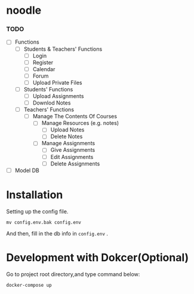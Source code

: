 # noodle

### TODO
* [ ] Functions
  * [ ] Students & Teachers' Functions
    * [ ] Login
    * [ ] Register
    * [ ] Calendar
    * [ ] Forum
    * [ ] Upload Private Files
    
  * [ ] Students' Functions
    * [ ] Upload Assignments
    * [ ] Downlod Notes
    
  * [ ] Teachers' Functions
    * [ ] Manage The Contents Of Courses
      * [ ] Manage Resources (e.g. notes)
        * [ ] Upload Notes
        * [ ] Delete Notes
      * [ ] Manage Assignments
        * [ ] Give Assignments
        * [ ] Edit Assignments
        * [ ] Delete Assignments

* [ ] Model DB

# Installation
Setting up the config file.
```
mv config.env.bak config.env
```
And then, fill in the db info in `config.env` .

# Development with Dokcer(Optional)
Go to project root directory,and type command below:
```
docker-compose up
```
